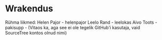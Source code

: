 ﻿Wrakendus
=========

Rühma liikmed:
Helen Pajor - helenpajor
Leelo Rand - leelokas
Aivo Toots - pakisupp - (Vitaos ka, aga see ei ole tegelik GitHub'i kasutaja, vaid SourceTree kontos olnud nimi)
